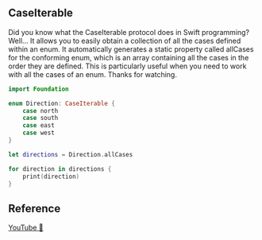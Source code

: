 ## CaseIterable

Did you know what the CaseIterable protocol does in Swift programming? Well... It allows you to easily obtain a collection of all the cases defined within an enum. It automatically generates a static property called allCases for the conforming enum, which is an array containing all the cases in the order they are defined. This is particularly useful when you need to work with all the cases of an enum. Thanks for watching.

```swift
import Foundation

enum Direction: CaseIterable {
    case north
    case south
    case east
    case west
}

let directions = Direction.allCases

for direction in directions {
    print(direction)
}
```

## Reference

[YouTube 👀](https://youtube.com/shorts/yGOu1wSyXpc?feature=share)
